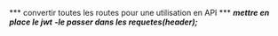 *** convertir toutes les routes pour une utilisation en API ***
***mettre en place le jwt***
    ***-le passer dans les requetes(header);***